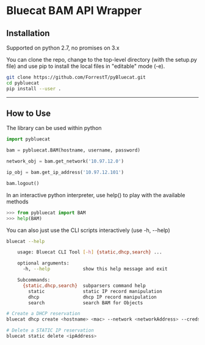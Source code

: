 # Bluecat BAM API Wrapper #

## Installation ##

Supported on python 2.7, no promises on 3.x  

You can clone the repo, change to the top-level directory (with the setup.py file) and use pip to install the local files in "editable" mode (-e).

```bash
git clone https://github.com/ForrestT/pyBluecat.git
cd pybluecat
pip install --user .
```
- - - -
## How to Use ##

The library can be used within python

```python
import pybluecat

bam = pybluecat.BAM(hostname, username, password)  

network_obj = bam.get_network('10.97.12.0')

ip_obj = bam.get_ip_address('10.97.12.101')

bam.logout()
```
In an interactive python interpreter, use help() to play with the available methods
```python
>>> from pybluecat import BAM
>>> help(BAM)
```

You can also just use the CLI scripts interactively (use -h, --help)

```bash
bluecat --help

    usage: Bluecat CLI Tool [-h] {static,dhcp,search} ...

    optional arguments:
      -h, --help            show this help message and exit

    Subcommands:
      {static,dhcp,search}  subparsers command help
        static              static IP record manipulation
        dhcp                dhcp IP record manipulation
        search              search BAM for Objects

# Create a DHCP reservation
bluecat dhcp create <hostname> <mac> --network <networkAddress> --creds /location/of/creds.json

# Delete a STATIC IP reservation
bluecat static delete <ipAddress>
```

